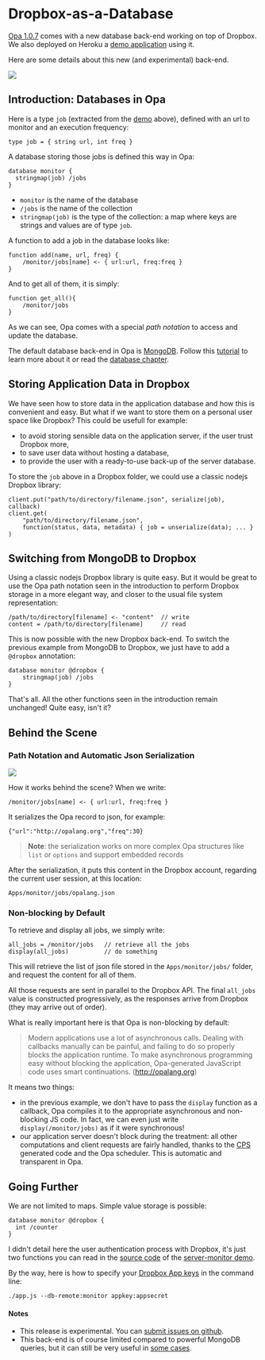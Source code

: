 # Dropbox-as-a-Database #

[Opa 1.0.7](http://opalang.org) comes with a new database back-end working on top of Dropbox. We also deployed on Heroku a [demo application](http://server-monitor.herokuapp.com) using it.

Here are some details about this new (and experimental) back-end.

<img src="https://raw.github.com/cedricss/server-monitor/demo/resources/img/dropbox-storage.png"/>

<!-- more -->

## Introduction: Databases in Opa ##

Here is a type `job` (extracted from the [demo](http://server-monitor.herokuapp.com) above), defined with an url to monitor and an execution frequency:

    type job = { string url, int freq }

A database storing those jobs is defined this way in Opa:

    database monitor {
      stringmap(job) /jobs
    }

- `monitor` is the name of the database
- `/jobs` is the name of the collection
- `stringmap(job)` is the type of the collection: a map where keys are strings and values are of type `job`.

A function to add a job in the database looks like:

	function add(name, url, freq) {
	    /monitor/jobs[name] <- { url:url, freq:freq }
	}

And to get all of them, it is simply:

	function get_all(){
		/monitor/jobs
	}

As we can see, Opa comes with a special _path notation_ to access and update the database.

The default database back-end in Opa is [MongoDB](http://www.mongodb.org). Follow this [tutorial](https://github.com/MLstate/opalang/wiki/Hello%2C-database) to learn more about it or read the [database chapter](https://github.com/MLstate/opalang/wiki/The-database).

## <a name="use-case"></a> Storing Application Data in Dropbox ##

We have seen how to store data in the application database and how this is convenient and easy.
But what if we want to store them on a personal user space like Dropbox? This could be usefull for example:

- to avoid storing sensible data on the application server, if the user trust Dropbox more,
- to save user data without hosting a database,
- to provide the user with a ready-to-use back-up of the server database.

To store the `job` above in a Dropbox folder, we could use a classic nodejs Dropbox library:

	client.put("path/to/directory/filename.json", serialize(job), callback)
	client.get(
		"path/to/directory/filename.json",
		function(status, data, metadata) { job = unserialize(data); ... }
	)

## Switching from MongoDB to Dropbox ##

Using a classic nodejs Dropbox library is quite easy. But it would be great to use the Opa path notation seen in the introduction to perform Dropbox storage in a more elegant way, and closer to the usual file system representation:

	/path/to/directory[filename] <- "content"  // write 
	content = /path/to/directory[filename]     // read

This is now possible with the new Dropbox back-end. To switch the previous example from MongoDB to Dropbox, we just have to add a `@dropbox` annotation:

	database monitor @dropbox {
		stringmap(job) /jobs
	}

That's all. All the other functions seen in the introduction remain unchanged! Quite easy, isn't it? 

## Behind the Scene ##
### Path Notation and Automatic Json Serialization ###

<img src="https://raw.github.com/cedricss/server-monitor/demo/resources/img/dropbox-storage.png"/>

How it works behind the scene? When we write:

	/monitor/jobs[name] <- { url:url, freq:freq }

It serializes the Opa record to json, for example:

	{"url":"http://opalang.org","freq":30}

> __Note__: the serialization works on more complex Opa structures like `list` or `options` and support embedded records

After the serialization, it puts this content in the Dropbox account, regarding the current user session, at this location:

	Apps/monitor/jobs/opalang.json

### Non-blocking by Default ###

To retrieve and display all jobs, we simply write:

	all_jobs = /monitor/jobs   // retrieve all the jobs
	display(all_jobs)          // do something

This will retrieve the list of json file stored in the `Apps/monitor/jobs/` folder, and request the content for all of them. 

All those requests are sent in parallel to the Dropbox API. The final `all_jobs` value is constructed progressively, as the responses arrive from Dropbox (they may arrive out of order).

What is really important here is that Opa is non-blocking by default:

> Modern applications use a lot of asynchronous calls. Dealing with callbacks manually can be painful, and failing to do so properly blocks the application runtime.
> To make asynchronous programming easy without blocking the application, Opa-generated JavaScript code uses smart continuations. (http://opalang.org)

It means two things:

- in the previous example, we don't have to pass the `display` function as a callback, Opa compiles it to the appropriate asynchronous and non-blocking JS code. In fact, we can even just write `display(/monitor/jobs)` as if it were synchronous!
- our application server doesn't block during the treatment: all other computations and client requests are fairly handled, thanks to the [CPS](http://en.wikipedia.org/wiki/Continuation-passing_style) generated code and the Opa scheduler. This is automatic and transparent in Opa.

## Going Further ##

We are not limited to maps. Simple value storage is possible:

    database monitor @dropbox {
      int /counter
    }

I didn't detail here the user authentication process with Dropbox, it's just two functions you can read in the [source code](https://github.com/cedricss/server-monitor/blob/master/main.opa#L158) of the [server-monitor demo](http://server-monitor.herokuapp.com).
 
By the way, here is how to specify your [Dropbox App keys](https://www.dropbox.com/developers/apps) in the command line:

    ./app.js --db-remote:monitor appkey:appsecret

#### Notes ####

- This release is experimental. You can [submit issues on github](https://github.com/MLstate/opalang/issues).
- This back-end is of course limited compared to powerful MongoDB queries, but it can still be very useful in <a href="#use-case">some cases</a>.

